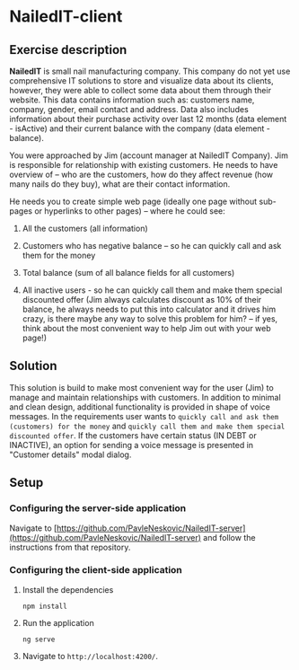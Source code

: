 # NailedIT-client

## Exercise description

**NailedIT** is small nail manufacturing company. This company do not yet use comprehensive IT solutions to store and visualize data about its clients, however, they were able to collect some data about them through their website. This data contains information such as: customers name, company, gender, email contact and address. Data also includes information about their purchase activity over last 12 months (data element - isActive) and their current balance with the company (data element - balance).

You were approached by Jim (account manager at NailedIT Company). Jim is responsible for relationship with existing customers. He needs to have overview of – who are the customers, how do they affect revenue (how many nails do they buy), what are their contact information.

He needs you to create simple web page (ideally one page without sub-pages or hyperlinks to other pages) – where he could see:

1. All the customers (all information)

1. Customers who has negative balance – so he can quickly call and ask them for the money

1. Total balance (sum of all balance fields for all customers)

1. All inactive users - so he can quickly call them and make them special discounted offer
(Jim always calculates discount as 10% of their balance, he always needs to put this into calculator and it drives him crazy, is there maybe any way to solve this problem for him? – if yes, think about the most convenient way to help Jim out with your web page!)

## Solution

This solution is build to make most convenient way for the user (Jim) to manage and maintain relationships with customers. In addition to minimal and clean design, additional functionality is provided in shape of voice messages. In the requirements user wants to `quickly call and ask them (customers) for the money` and `quickly call them and make them special discounted offer`. If the customers have certain status (IN DEBT or INACTIVE), an option for sending a voice message is presented in "Customer details" modal dialog.

## Setup

### Configuring the server-side application

Navigate to [https://github.com/PavleNeskovic/NailedIT-server](https://github.com/PavleNeskovic/NailedIT-server) and follow the instructions from that repository.

### Configuring the client-side application

1. Install the dependencies

    ```
    npm install
    ```

1. Run the application

    ```
    ng serve
    ```

1. Navigate to `http://localhost:4200/`.


